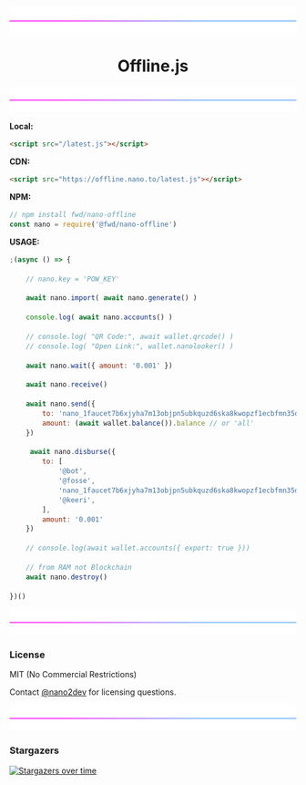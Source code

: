 ![line](https://github.com/fwd/n2/raw/master/.github/line.png)

<h1 align="center">Offline.js</h1>

![line](https://github.com/fwd/n2/raw/master/.github/line.png)

**Local:**
```html
<script src="/latest.js"></script>
```

**CDN:**
```html
<script src="https://offline.nano.to/latest.js"></script>
```

**NPM:**
```js
// npm install fwd/nano-offline
const nano = require('@fwd/nano-offline')
```

**USAGE:**
```js
;(async () => {

    // nano.key = 'POW_KEY'

    await nano.import( await nano.generate() )

    console.log( await nano.accounts() )

    // console.log( "QR Code:", await wallet.qrcode() )
    // console.log( "Open Link:", wallet.nanolooker() )

    await nano.wait({ amount: '0.001' })

    await nano.receive()

    await nano.send({ 
        to: 'nano_1faucet7b6xjyha7m13objpn5ubkquzd6ska8kwopzf1ecbfmn35d1zey3ys', 
        amount: (await wallet.balance()).balance // or 'all'
    })

     await nano.disburse({ 
        to: [ 
            '@bot',
            '@fosse',
            'nano_1faucet7b6xjyha7m13objpn5ubkquzd6ska8kwopzf1ecbfmn35d1zey3ys', 
            '@keeri',
        ], 
        amount: '0.001'
    })

    // console.log(await wallet.accounts({ export: true }))

    // from RAM not Blockchain
    await nano.destroy()

})()
```

![line](https://github.com/fwd/n2/raw/master/.github/line.png)

### License

MIT (No Commercial Restrictions)

Contact [@nano2dev](mailto:support@nano.to) for licensing questions.

![line](https://github.com/fwd/n2/raw/master/.github/line.png)

### Stargazers

[![Stargazers over time](https://starchart.cc/fwd/nano-js.svg)](https://github.com/fwd/nano-js)
